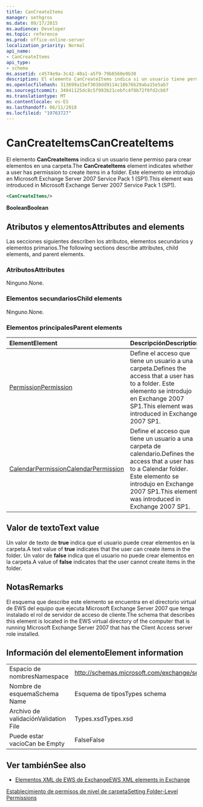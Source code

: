 ```yaml
---
title: CanCreateItems
manager: sethgros
ms.date: 09/17/2015
ms.audience: Developer
ms.topic: reference
ms.prod: office-online-server
localization_priority: Normal
api_name:
- CanCreateItems
api_type:
- schema
ms.assetid: c4574e9a-3c42-40a1-a5f9-79b6560e9b30
description: El elemento CanCreateItems indica si un usuario tiene permiso para crear elementos en una carpeta. Este elemento se introdujo en Microsoft Exchange Server 2007 Service Pack 1 (SP1).
ms.openlocfilehash: 313699a15ef3038dd9114c18b76b29aba15e5ab7
ms.sourcegitcommit: 34041125dc8c5f993b21cebfc4f8b72f0fd2cb6f
ms.translationtype: MT
ms.contentlocale: es-ES
ms.lasthandoff: 06/11/2018
ms.locfileid: "19763727"
---
```

# <a name="cancreateitems"></a><span data-ttu-id="c2f2e-104">CanCreateItems</span><span class="sxs-lookup"><span data-stu-id="c2f2e-104">CanCreateItems</span></span>

<span data-ttu-id="c2f2e-105">El elemento **CanCreateItems** indica si un usuario tiene permiso para crear elementos en una carpeta.</span><span class="sxs-lookup"><span data-stu-id="c2f2e-105">The **CanCreateItems** element indicates whether a user has permission to create items in a folder.</span></span> <span data-ttu-id="c2f2e-106">Este elemento se introdujo en Microsoft Exchange Server 2007 Service Pack 1 (SP1).</span><span class="sxs-lookup"><span data-stu-id="c2f2e-106">This element was introduced in Microsoft Exchange Server 2007 Service Pack 1 (SP1).</span></span> 
  
```xml
<CanCreateItems/>
```

 <span data-ttu-id="c2f2e-107">**Boolean**</span><span class="sxs-lookup"><span data-stu-id="c2f2e-107">**Boolean**</span></span>
## <a name="attributes-and-elements"></a><span data-ttu-id="c2f2e-108">Atributos y elementos</span><span class="sxs-lookup"><span data-stu-id="c2f2e-108">Attributes and elements</span></span>

<span data-ttu-id="c2f2e-109">Las secciones siguientes describen los atributos, elementos secundarios y elementos primarios.</span><span class="sxs-lookup"><span data-stu-id="c2f2e-109">The following sections describe attributes, child elements, and parent elements.</span></span>
  
### <a name="attributes"></a><span data-ttu-id="c2f2e-110">Atributos</span><span class="sxs-lookup"><span data-stu-id="c2f2e-110">Attributes</span></span>

<span data-ttu-id="c2f2e-111">Ninguno.</span><span class="sxs-lookup"><span data-stu-id="c2f2e-111">None.</span></span>
  
### <a name="child-elements"></a><span data-ttu-id="c2f2e-112">Elementos secundarios</span><span class="sxs-lookup"><span data-stu-id="c2f2e-112">Child elements</span></span>

<span data-ttu-id="c2f2e-113">Ninguno.</span><span class="sxs-lookup"><span data-stu-id="c2f2e-113">None.</span></span>
  
### <a name="parent-elements"></a><span data-ttu-id="c2f2e-114">Elementos principales</span><span class="sxs-lookup"><span data-stu-id="c2f2e-114">Parent elements</span></span>

|<span data-ttu-id="c2f2e-115">**Element**</span><span class="sxs-lookup"><span data-stu-id="c2f2e-115">**Element**</span></span>|<span data-ttu-id="c2f2e-116">**Descripción**</span><span class="sxs-lookup"><span data-stu-id="c2f2e-116">**Description**</span></span>|
|:-----|:-----|
|[<span data-ttu-id="c2f2e-117">Permission</span><span class="sxs-lookup"><span data-stu-id="c2f2e-117">Permission</span></span>](permission.md) <br/> |<span data-ttu-id="c2f2e-118">Define el acceso que tiene un usuario a una carpeta.</span><span class="sxs-lookup"><span data-stu-id="c2f2e-118">Defines the access that a user has to a folder.</span></span> <span data-ttu-id="c2f2e-119">Este elemento se introdujo en Exchange 2007 SP1.</span><span class="sxs-lookup"><span data-stu-id="c2f2e-119">This element was introduced in Exchange 2007 SP1.</span></span>  <br/> |
|[<span data-ttu-id="c2f2e-120">CalendarPermission</span><span class="sxs-lookup"><span data-stu-id="c2f2e-120">CalendarPermission</span></span>](calendarpermission.md) <br/> |<span data-ttu-id="c2f2e-121">Define el acceso que tiene un usuario a una carpeta de calendario.</span><span class="sxs-lookup"><span data-stu-id="c2f2e-121">Defines the access that a user has to a Calendar folder.</span></span> <span data-ttu-id="c2f2e-122">Este elemento se introdujo en Exchange 2007 SP1.</span><span class="sxs-lookup"><span data-stu-id="c2f2e-122">This element was introduced in Exchange 2007 SP1.</span></span>  <br/> |
   
## <a name="text-value"></a><span data-ttu-id="c2f2e-123">Valor de texto</span><span class="sxs-lookup"><span data-stu-id="c2f2e-123">Text value</span></span>

<span data-ttu-id="c2f2e-124">Un valor de texto de **true** indica que el usuario puede crear elementos en la carpeta.</span><span class="sxs-lookup"><span data-stu-id="c2f2e-124">A text value of **true** indicates that the user can create items in the folder.</span></span> <span data-ttu-id="c2f2e-125">Un valor de **false** indica que el usuario no puede crear elementos en la carpeta.</span><span class="sxs-lookup"><span data-stu-id="c2f2e-125">A value of **false** indicates that the user cannot create items in the folder.</span></span> 
  
## <a name="remarks"></a><span data-ttu-id="c2f2e-126">Notas</span><span class="sxs-lookup"><span data-stu-id="c2f2e-126">Remarks</span></span>

<span data-ttu-id="c2f2e-127">El esquema que describe este elemento se encuentra en el directorio virtual de EWS del equipo que ejecuta Microsoft Exchange Server 2007 que tenga instalado el rol de servidor de acceso de cliente.</span><span class="sxs-lookup"><span data-stu-id="c2f2e-127">The schema that describes this element is located in the EWS virtual directory of the computer that is running Microsoft Exchange Server 2007 that has the Client Access server role installed.</span></span>
  
## <a name="element-information"></a><span data-ttu-id="c2f2e-128">Información del elemento</span><span class="sxs-lookup"><span data-stu-id="c2f2e-128">Element information</span></span>

|||
|:-----|:-----|
|<span data-ttu-id="c2f2e-129">Espacio de nombres</span><span class="sxs-lookup"><span data-stu-id="c2f2e-129">Namespace</span></span>  <br/> |http://schemas.microsoft.com/exchange/services/2006/types  <br/> |
|<span data-ttu-id="c2f2e-130">Nombre de esquema</span><span class="sxs-lookup"><span data-stu-id="c2f2e-130">Schema Name</span></span>  <br/> |<span data-ttu-id="c2f2e-131">Esquema de tipos</span><span class="sxs-lookup"><span data-stu-id="c2f2e-131">Types schema</span></span>  <br/> |
|<span data-ttu-id="c2f2e-132">Archivo de validación</span><span class="sxs-lookup"><span data-stu-id="c2f2e-132">Validation File</span></span>  <br/> |<span data-ttu-id="c2f2e-133">Types.xsd</span><span class="sxs-lookup"><span data-stu-id="c2f2e-133">Types.xsd</span></span>  <br/> |
|<span data-ttu-id="c2f2e-134">Puede estar vacío</span><span class="sxs-lookup"><span data-stu-id="c2f2e-134">Can be Empty</span></span>  <br/> |<span data-ttu-id="c2f2e-135">False</span><span class="sxs-lookup"><span data-stu-id="c2f2e-135">False</span></span>  <br/> |
   
## <a name="see-also"></a><span data-ttu-id="c2f2e-136">Ver también</span><span class="sxs-lookup"><span data-stu-id="c2f2e-136">See also</span></span>



- [<span data-ttu-id="c2f2e-137">Elementos XML de EWS de Exchange</span><span class="sxs-lookup"><span data-stu-id="c2f2e-137">EWS XML elements in Exchange</span></span>](ews-xml-elements-in-exchange.md)


[<span data-ttu-id="c2f2e-138">Establecimiento de permisos de nivel de carpeta</span><span class="sxs-lookup"><span data-stu-id="c2f2e-138">Setting Folder-Level Permissions</span></span>](http://msdn.microsoft.com/library/c7530e86-5112-401c-b10a-9c054ae59f07%28Office.15%29.aspx)


